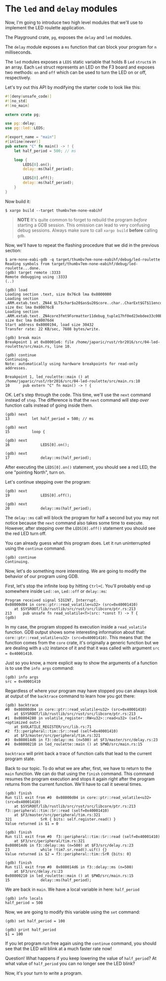 # The `led` and `delay` modules

Now, I'm going to introduce two high level modules that we'll use to implement
the LED roulette application.

The Playground crate, `pg`, exposes the `delay` and `led` modules.

The `delay` module exposes a `ms` function that can block your program for `n`
milliseconds.

The `led` modules exposes a `LEDS` static variable that holds 8 `Led` `struct`s
in an array. Each `Led` struct represents an LED on the F3 board and exposes two
methods: `on` and `off` which can be used to turn the LED on or off,
respectively.

Let's try out this API by modifying the starter code to look like this:

``` rust
#![deny(unsafe_code)]
#![no_std]
#![no_main]

extern crate pg;

use pg::delay;
use pg::led::LEDS;

#[export_name = "main"]
#[inline(never)]
pub extern "C" fn main() -> ! {
    let half_period = 500; // ms

    loop {
        LEDS[0].on();
        delay::ms(half_period);

        LEDS[0].off();
        delay::ms(half_period);
    }
}
```

Now build it:

```
$ xargo build --target thumbv7em-none-eabihf
```

> **NOTE** It's quite common to forget to rebuild the program *before* starting
> a GDB session. This omission can lead to very confusing debug sessions. Always
> make sure to call `xargo build` **before** calling `gdb`.

Now, we'll have to repeat the flashing procedure that we did in the previous
section:

```
$ arm-none-eabi-gdb -q target/thumbv7em-none-eabihf/debug/led-roulette
Reading symbols from target/thumbv7em-none-eabihf/debug/led-roulette...done.
(gdb) target remote :3333
Remote debugging using :3333
(..)

(gdb) load
Loading section .text, size 0x76c8 lma 0x8000000
Loading section .ARM.extab.text._ZN44_$LT$char$u20$as$u20$core..char..CharExt$GT$11encode_utf817h4f3134c02513b5e1E, size 0xc lma 0x80076c8
Loading section .ARM.extab.text._ZN4core3fmt9Formatter11debug_tuple17hf0ed23ebdee33c00E, size 0xc lma 0x80076d4
Start address 0x8000194, load size 30432
Transfer rate: 22 KB/sec, 7608 bytes/write.

(gdb) break main
Breakpoint 1 at 0x80001e6: file /home/japaric/rust/rbr2016/src/04-led-roulette/src/main.rs, line 10.

(gdb) continue
Continuing.
Note: automatically using hardware breakpoints for read-only addresses.

Breakpoint 1, led_roulette::main () at /home/japaric/rust/rbr2016/src/04-led-roulette/src/main.rs:10
10      pub extern "C" fn main() -> ! {
```

OK. Let's step through the code. This time, we'll use the `next` command instead
of `step`. The difference is that the `next` command will step *over* function
calls instead of going inside them.

```
(gdb) next
13          let half_period = 500; // ms

(gdb) next
15          loop {

(gdb) next
16              LEDS[0].on();

(gdb) next
17              delay::ms(half_period);
```

After executing the `LEDS[0].on()` statement, you should see a red LED, the one
"pointing North", turn on.

Let's continue stepping over the program:

```
(gdb) next
19              LEDS[0].off();

(gdb) next
20              delay::ms(half_period);
```

The `delay::ms` call will block the program for half a second but you may not
notice because the `next` command also takes some time to execute. However,
after stepping over the `LEDS[0].off()` statement you should see the red LED
turn off.

You can already guess what this program does. Let it run uninterrupted using the
`continue` command.

```
(gdb) continue
Continuing.
```

Now, let's do something more interesting. We are going to modify the behavior of
our program using GDB.

First, let's stop the infinite loop by hitting `Ctrl+C`. You'll probably end up
somewhere inside `Led::on`, `Led::off` or `delay::ms`:

```
Program received signal SIGINT, Interrupt.
0x08000d04 in core::ptr::read_volatile<u32> (src=0x40001410)
    at $SYSROOT/lib/rustlib/src/rust/src/libcore/ptr.rs:213
213     pub unsafe fn read_volatile<T>(src: *const T) -> T {
(gdb)
```

In my case, the program stopped its execution inside a `read_volatile` function.
GDB output shows some interesting information about that:
`core::ptr::read_volatile<u32> (src=0x40001410)`. This means that: the function
comes from the `core` crate, it's originally a generic function but we are
dealing with a `u32` instance of it and that it was called with argument `src =
0x40001410`.

Just so you know, a more explicit way to show the arguments of a function is to
use the `info args` command:

```
(gdb) info args
src = 0x40001410
```

Regardless of where your program may have stopped you can always look at output
of the `backtrace` command to learn how you got there:

```
(gdb) backtrace
#0  0x08000d04 in core::ptr::read_volatile<u32> (src=0x40001410)
    at $SYSROOT/lib/rustlib/src/rust/src/libcore/ptr.rs:213
#1  0x08004280 in volatile_register::RW<u32>::read<u32> (self=<optimized out>)
    at $VOLATILE_REGISTER/src/lib.rs:71
#2  f3::peripheral::tim::Sr::read (self=0x40001410)
    at $F3/master/src/peripheral/tim.rs:321
#3  0x080014d6 in f3::delay::ms (n=500) at $F3/master/src/delay.rs:23
#4  0x08000210 in led_roulette::main () at $PWD/src/main.rs:15
```

`backtrace` will print back a trace of function calls that lead to the current
program state.

Back to our topic. To do what we are after, first, we have to return to the
`main` function. We can do that using the `finish` command. This command resumes
the program execution and stops it again right after the program returns from
the current function. We'll have to call it several times.

```
(gdb) finish
Run till exit from #0  0x08000d04 in core::ptr::read_volatile<u32> (src=0x40001410)
    at $SYSROOT/lib/rustlib/src/rust/src/libcore/ptr.rs:213
f3::peripheral::tim::Sr::read (self=0x40001410)
    at $F3/master/src/peripheral/tim.rs:321
321             SrR { bits: self.register.read() }
Value returned is $1 = 0

(gdb) finish
Run till exit from #0  f3::peripheral::tim::Sr::read (self=0x40001410)
    at $F3/src/peripheral/tim.rs:321
0x080014d6 in f3::delay::ms (n=500) at $F3/src/delay.rs:23
23              while !tim7.sr.read().uif() {}
Value returned is $2 = f3::peripheral::tim::SrR {bits: 0}

(gdb) finish
Run till exit from #0  0x080014d6 in f3::delay::ms (n=500)
    at $F3/src/delay.rs:23
0x08000210 in led_roulette::main () at $PWD/src/main.rs:15
15              delay::ms(half_period);
```

We are back in `main`. We have a local variable in here: `half_period`

```
(gdb) info locals
half_period = 500
```

Now, we are going to modify this variable using the `set` command:

```
(gdb) set half_period = 100

(gdb) print half_period
$1 = 100
```

If you let program run free again using the `continue` command, you should see
that the LED will blink at a much faster rate now!

Question! What happens if you keep lowering the value of `half_period`? At what
value of `half_period` you can no longer see the LED blink?

Now, it's your turn to write a program.
